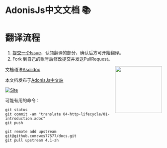 # AdonisJs中文文档 📚

# 翻译流程
1. [提交一个Issue](https://github.com/wxs77577/adonis-china.org/issues/new)，认领翻译的部分，确认后方可开始翻译。
2. Fork 到自己的账号后修改提交并发送PullRequest。

<img src="https://res.cloudinary.com/adonisjs/image/upload/q_100/v1497112678/adonis-purple_pzkmzt.svg" width="150px" align="right">

文档语法[Asciidoc](http://asciidoctor.org/)

本文档发布于[AdonisJs中文站](http://new.adonis-china.org/docs)

[![Site][site-image]][site-url]


[site-image]: https://img.shields.io/badge/read-docs-green.svg?style=flat-square
[site-url]: http://adonis-china.org/docsv

可能有用的命令：

```
git status
git commit -am "translate 04-http-lifecycle/01-introduction.adoc"
git push

git remote add upstream git@github.com:wxs77577/docs.git
git pull upstream 4.1-zh

```


